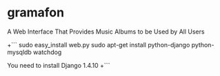 ﻿gramafon
========
A Web Interface That Provides Music Albums to be Used by All Users

+```
sudo easy_install web.py
sudo apt-get install python-django python-mysqldb watchdog

You need to install Django 1.4.10
+```

